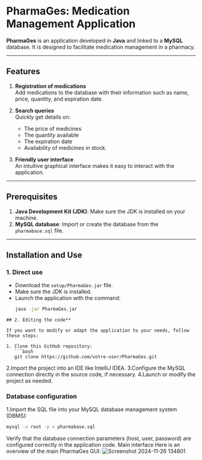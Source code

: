 # PharmaGes: Medication Management Application

**PharmaGes** is an application developed in **Java** and linked to a **MySQL** database. It is designed to facilitate medication management in a pharmacy.  

---

## **Features**
1. **Registration of medications**  
   Add medications to the database with their information such as name, price, quantity, and expiration date.  
2. **Search queries**  
   Quickly get details on:
   - The price of medicines
   - The quantity available
   - The expiration date
   - Availability of medicines in stock.

3. **Friendly user interface**  
   An intuitive graphical interface makes it easy to interact with the application.

---

## **Prerequisites**
1. **Java Development Kit (JDK)**: Make sure the JDK is installed on your machine.  
2. **MySQL database**: Import or create the database from the `pharmabase.sql` file.

---

## **Installation and Use**

### 1. **Direct use**
- Download the `setup/PharmaGes.jar` file.
- Make sure the JDK is installed.
- Launch the application with the command:  
  ```bash
  java -jar PharmaGes.jar
```
## 2. Editing the code**

If you want to modify or adapt the application to your needs, follow these steps:

1. Clone this GitHub repository:  
   ```bash
   git clone https://github.com/votre-user/PharmaGes.git
   ```
2.Import the project into an IDE like IntelliJ IDEA.
3.Configure the MySQL connection directly in the source code, if necessary.
4.Launch or modify the project as needed.

### Database configuration
1.Import the SQL file into your MySQL database management system (DBMS):
```bash
mysql -u root -p < pharmabase.sql
```
Verify that the database connection parameters (host, user, password) are configured correctly in the application code.
Main interface
Here is an overview of the main PharmaGes GUI:
![Screenshot 2024-11-26 134801](https://github.com/user-attachments/assets/4b094fde-565d-4d26-af66-2cae39752c25)

